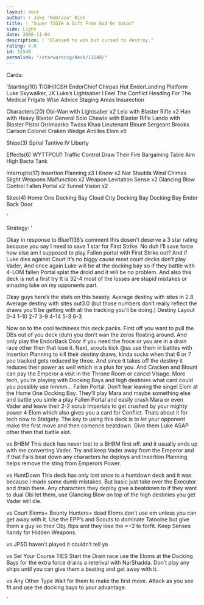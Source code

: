 ```yaml
---
layout: deck
author: ! Jake "NeDraco" Rich
title: ! "Super TIGIH A Gift From God Or Satan"
side: Light
date: 2000-11-04
description: ! "Blessed to win but cursed to destroy."
rating: 4.0
id: 11548
permalink: "/starwarsccg/deck/11548/"
---
```

Cards: 

'Starting(10)
TIGIH/ICSH
EndorChief Chirpas Hut
EndorLanding Platform
Luke Skywalker, JK
Luke’s Lightsaber
I Feel The Conflict
Heading For The Medical Frigate
Wise Advice
Staging Areas
Insurection

Characters(20)
Obi-Wan with Lightsaber x2
Leia with Blaster Rifle x2
Han with Heavy Blaster
General Solo
Chewie with Blaster Rifle
Lando with Blaster Pistol
Orrimaarko
Twass Khaa
Lieutenant Blount
Sergeant Brooks Carlson
Colonel Craken
Wedge Antilles
Elom x6

Ships(3)
Sprial
Tantive IV
Liberty

Effects(6)
WYTTPOU?
Traffic Control
Draw Their Fire
Bargaining Table
Aim High
Bacta Tank

Interrupts(17)
Insertion Planning x3
I Know x2
Nar Shadda Wind Chimes
Slight Weapons Malfunction x2
Weapon Levitation
Sense x2
Glancing Blow
Control
Fallen Portal x2
Tunnel Vision x2

Sites(4)
Home One Docking Bay
Cloud City Docking Bay
 Docking Bay
Endor Back Door

'

Strategy: '


Okay in response to Blue1138’s comment
this dosen’t deserve a 3 star rating because you say I need to save 1 star for First Strike. No duh I’ll save force how else am I supposed to play Fallen portal with First Strike out? And if Luke dies against Court It’s no biggy cause most court decks don’t play Vader, And once again Luke will be at the docking bay so if they battle with 4-LOM fallen Portal splat the droid and it will be no problem. And also this deck is not a first try It is 32-4 most of the losses are stupid mistakes or amazing luke on my opponents part.

Okay guys here’s the stats on this beasty.
Average destiny with sites in 2.8
Average destiny with sites out3.0
(but those numbers don’t really reflect the draws you’ll be getting with all the tracking you’ll be doing.)
Destiny Layout
0-4
1-10
2-7
3-9
4-14
5-3
6-3

Now on to the cool techiness this deck packs.
 First off you want to pull the DBs out of you deck (duh) you don’t wan the zeros floating around. And only play the EndorBack Door if you need the froce or you are in a drain race other then that lose it.
Next, scouts kick @ss use them in battles with Insertion Planning to kill their destiny draws, kinda sucks when that 6 or 7 you tracked gets reduced by three. And since it takes off the destiny it reduces their power as well which is a plus for you. And Cracken and Blount can pay the Emperor a visit in the Throne Room or cancel Visage.
More tech, you’re playing with Docking Bays and high destinies what card could you possibly use hmmm... Fallen Portal. Don’t fear leaving the singel Elom at the Home One Docking Bay. They’ll play Mara and maybe something else and battle you simle a play Fallen Portal and easily crush Mara or even Vader and leave their 2-2 scrub Imperials to get crushed by your mighty power 4 Elom which also gives you a card for Conflict.
Thats about it for tech now to Statgety.
The key to using this deck is to let your opponent make the first move and then comence beatdown. Give them Luke ASAP other then that battle alot.

vs BHBM
This deck has never lost to a BHBM first off. and it usually ends up with me converting Vader. Try and keep Vader away from the Emperor and if that Fails beat down any characters he deploys and Insertion Planning helps remove the sting from Emperors Power.

vs HuntDown
This deck has only lost once to a huntdown deck and it was because I made some dumb mistakes. But basic just take over the Executor and drain there. Any characters they deploy give a beatdown to if they want to dual Obi let them, use Glancing Blow on top of the high destinies you get Vader will die.

vs Court
Eloms+ Bounty Hunters= dead Eloms don’t use em unless you can get away with it. Use the EPP’s and Scouts to dominate Tatooine but give them a guy so their Obj. flips and they lose the =+2 to forfit. Keep Senses handy for Hidden Weapons.

vs JPSD
haven’t played it couldn’t tell ya

vs Set Your Course TIES
Start the Drain race use the Eloms at the Docking Bays for the extra force drains a reterival with NarShadda. Don’t play any ships until you can give them a beating and get away with it.

vs Any Other Type
Wait for them to make the first move. Attack as you see fit and use the docking bays to your advantage.



'
